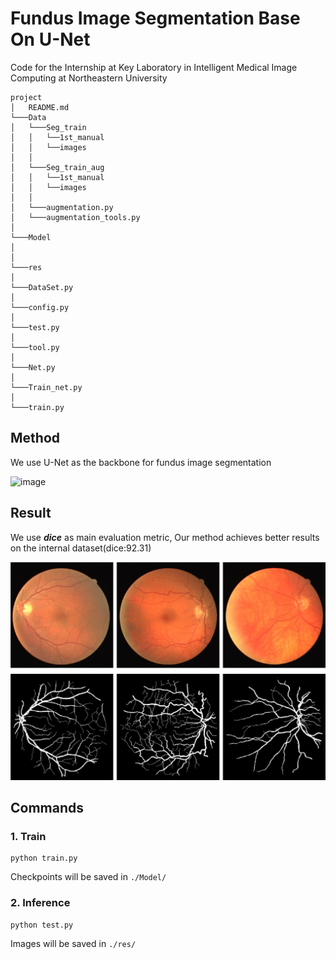 # Fundus Image Segmentation Base On U-Net

Code for the Internship at Key Laboratory in Intelligent Medical Image Computing at Northeastern University

```
project
│   README.md
└───Data
│   └───Seg_train
│   │   └──1st_manual
│   │   └──images
│   │ 
│   └───Seg_train_aug
│   │   └──1st_manual
│   │   └──images
│   │
│   └───augmentation.py
│   └───augmentation_tools.py
│ 
└───Model
│       
│ 
└───res
│       
└───DataSet.py
│       
└───config.py
│       
└───test.py
│       
└───tool.py
│       
└───Net.py
│       
└───Train_net.py
│       
└───train.py
```

## Method

We use U-Net as the backbone for fundus image segmentation

![image](https://github.com/QC-LY/Fundus-Image-Segmentation/blob/main/images/U-net.png)

## Result

We use ***dice*** as main evaluation metric, Our method achieves better results on the internal dataset(dice:92.31)

![image](./images/result.png)

## Commands

### 1. Train

```
python train.py
```

Checkpoints will be saved in `./Model/`

### 2. Inference

```
python test.py
```

Images will be saved in `./res/`
